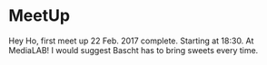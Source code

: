 # MeetUp
Hey Ho, first meet up 22 Feb. 2017 complete. Starting at 18:30. At MediaLAB! I would suggest Bascht has to bring sweets every time.
